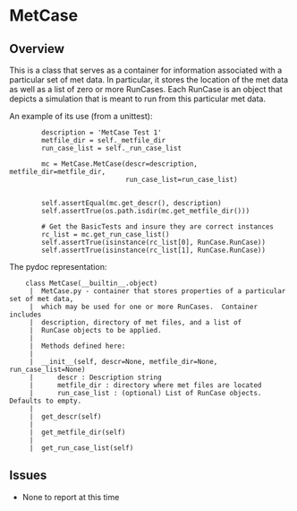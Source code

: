 
# MetCase


## Overview

This is a class that serves as a container for information associated with a particular set of met data.  In particular, it stores the location of the met data as well as a list of zero or more RunCases.  Each RunCase is an object that depicts a simulation that is meant to run from this particular met data.

An example of its use (from a unittest):

	        description = 'MetCase Test 1'
	        metfile_dir = self._metfile_dir
	        run_case_list = self._run_case_list
	
	        mc = MetCase.MetCase(descr=description, metfile_dir=metfile_dir,
	                             run_case_list=run_case_list)
	
	
	        self.assertEqual(mc.get_descr(), description)
	        self.assertTrue(os.path.isdir(mc.get_metfile_dir()))
	
	        # Get the BasicTests and insure they are correct instances
	        rc_list = mc.get_run_case_list()
	        self.assertTrue(isinstance(rc_list[0], RunCase.RunCase))
	        self.assertTrue(isinstance(rc_list[1], RunCase.RunCase))
	





The pydoc representation:

	    class MetCase(__builtin__.object)
	     |  MetCase.py - container that stores properties of a particular set of met data,
	     |  which may be used for one or more RunCases.  Container includes  
	     |  description, directory of met files, and a list of 
	     |  RunCase objects to be applied.
	     |  
	     |  Methods defined here:
	     |  
	     |  __init__(self, descr=None, metfile_dir=None, run_case_list=None)
	     |      descr : Description string
	     |      metfile_dir : directory where met files are located
	     |      run_case_list : (optional) List of RunCase objects.  Defaults to empty.
	     |  
	     |  get_descr(self)
	     |  
	     |  get_metfile_dir(self)
	     |  
	     |  get_run_case_list(self)
	



## Issues

* None to report at this time
	




